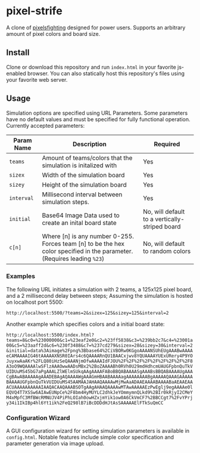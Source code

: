 # pixel-strife
A clone of [pixelsfighting](https://pixelsfighting.com/) designed for power users. Supports an arbitrary amount of pixel colors and board size.

## Install
Clone or download this repository and run `index.html` in your favorite js-enabled browser. 
You can also statically host this repository's files using your favorite web server.

## Usage
Simulation options are specified using URL Parameters. 
Some parameters have no default values and must be specified for fully functional operation. Currently accepted parameters:

| Param Name    | Description | Required |
| --------      | ------- |   ------- |
| `teams`       | Amount of teams/colors that the simulation is initalized with | Yes |
| `sizex`       | Width of the simulation board | Yes |
| `sizey`       | Height of the simulation board | Yes |
| `interval`    | Millisecond interval between simulation steps. | Yes |
| `initial`     | Base64 Image Data used to create an inital board state | No, will default to a vertically-striped board |
| `c[n]`        | Where [n] is any number 0-255. Forces team [n] to be the hex color specified in the parameter. (Requires leading `%23`) | No, will default to random colors |

### Examples
The following URL initiates a simulation with 2 teams, a 125x125 pixel board, and a 2 millisecond delay between steps; Assuming the simulation is hosted on localhost port 5500:

`http://localhost:5500/?teams=2&sizex=125&sizey=125&interval=2`

Another example which specifies colors and a initial board state:

`http://localhost:5500/index.html?teams=8&c0=%23000000&c1=%23eaf2e0&c2=%23ff5838&c3=%239bb2c7&c4=%23001a00&c5=%23aaff2d&c6=%230f3488&c7=%237cd279&sizex=28&sizey=30&interval=2&initial=data%3Aimage%2Fpng%3Bbase64%2CiVBORw0KGgoAAAANSUhEUgAAABwAAAAeCAMAAAAIG46tAAAAAXNSR0IArs4c6QAAAARnQU1BAACxjwv8YQUAAAAYUExURery4P9YOJuyxwAaAKr%2FLQ80iHzSeQAAANjmOfwAAAAIdFJOU%2F%2F%2F%2F%2F%2F%2F%2F%2F8A3oO9WQAAAAlwSFlzAAAOwwAADsMBx2%2BoZAAAABh0RVh0U29mdHdhcmUAUGFpbnQuTkVUIDUuMS45bG7aPgAAALZlWElmSUkqAAgAAAAFABoBBQABAAAASgAAABsBBQABAAAAUgAAACgBAwABAAAAAgAAADEBAgAQAAAAWgAAAGmHBAABAAAAagAAAAAAAABgAAAAAQAAAGAAAAABAAAAUGFpbnQuTkVUIDUuMS45AAMAAJAHAAQAAAAwMjMwAaADAAEAAAABAAAABaAEAAEAAACUAAAAAAAAAAIAAQACAAQAAABSOTgAAgAHAAQAAAAwMTAwAAAAAEzPwEglj9egAAAAe0lEQVQ4T7XSSw6AIAwEUNpCe%2F8bm4HyMUYLC2dhkJeYOmmymnQLkd9%2BIr0kRjyI2CMeYM4xMpfC3MfBWcRMNUJV4PiPhLOIah0owHZxjmYik1ow0A6CkVmCF7%2BBCCgt7%2FvYPrjy34i1IkIBp4hl6Yt1ik%2FeQ298lB7iBcDDDdHJtAsSAAAAAElFTkSuQmCC`

### Configuration Wizard
A GUI configuration wizard for setting simulation parameters is available in `config.html`.
Notable features include simple color specification and parameter generation via image upload.
